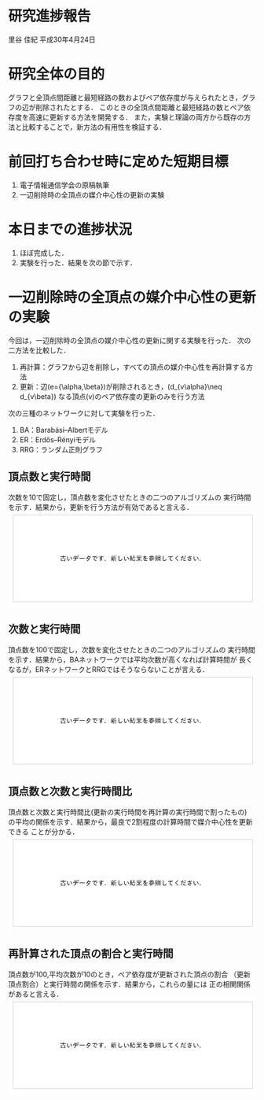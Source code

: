 研究進捗報告
================
里谷 佳紀
平成30年4月24日







# 研究全体の目的

グラフと全頂点間距離と最短経路の数およびペア依存度が与えられたとき，グラフの辺が削除されたとする．
このときの全頂点間距離と最短経路の数とペア依存度を高速に更新する方法を開発する．
また，実験と理論の両方から既存の方法と比較することで，新方法の有用性を検証する．

# 前回打ち合わせ時に定めた短期目標

1.  電子情報通信学会の原稿執筆
2.  一辺削除時の全頂点の媒介中心性の更新の実験

# 本日までの進捗状況

1.  ほぼ完成した．
2.  実験を行った．結果を次の節で示す．

# 一辺削除時の全頂点の媒介中心性の更新の実験

今回は，一辺削除時の全頂点の媒介中心性の更新に関する実験を行った． 次の二方法を比較した．

1.  再計算：グラフから辺を削除し，すべての頂点の媒介中心性を再計算する方法
2.  更新：辺\(e=\{\alpha,\beta\}\)が削除されるとき，\(d_{v\alpha}\neq d_{v\beta}\)
    なる頂点\(v\)のペア依存度の更新のみを行う方法

次の三種のネットワークに対して実験を行った．

1.  BA：Barabási–Albertモデル
2.  ER：Erdős–Rényiモデル
3.  RRG：ランダム正則グラフ

## 頂点数と実行時間

次数を10で固定し，頂点数を変化させたときの二つのアルゴリズムの 実行時間を示す．結果から，更新を行う方法が有効であると言える．
<img src="week02_files/figure-gfm/fig1-1.png" style="display: block; margin: auto;" />

## 次数と実行時間

頂点数を100で固定し，次数を変化させたときの二つのアルゴリズムの 実行時間を示す．結果から，BAネットワークでは平均次数が高くなれば計算時間が
長くなるが，ERネットワークとRRGではそうならないことが言える．
<img src="week02_files/figure-gfm/fig2-1.png" style="display: block; margin: auto;" />

## 頂点数と次数と実行時間比

頂点数と次数と実行時間比(更新の実行時間を再計算の実行時間で割ったもの)
の平均の関係を示す．結果から，最良で2割程度の計算時間で媒介中心性を更新できる
ことが分かる．
<img src="week02_files/figure-gfm/fig3-1.png" style="display: block; margin: auto;" />

## 再計算された頂点の割合と実行時間

頂点数が100,平均次数が10のとき，ペア依存度が更新された頂点の割合 （更新頂点割合）と実行時間の関係を示す．結果から，これらの量には
正の相関関係があると言える．
<img src="week02_files/figure-gfm/fig4-1.png" style="display: block; margin: auto;" />
